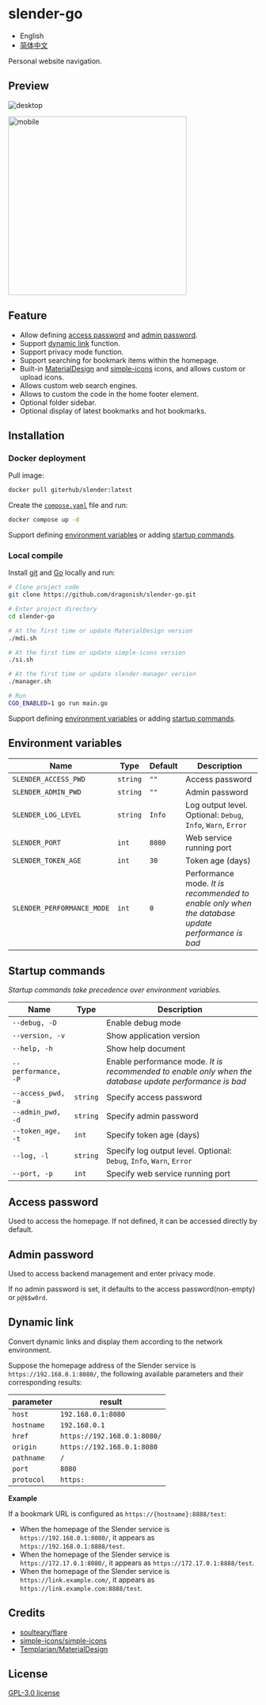 # slender-go

- English
- [简体中文](./README_zhCN.md)

Personal website navigation.

## Preview

![desktop](./images/desktop.png)

<img src="./images/mobile.png" width="360" alt="mobile" />

## Feature

- Allow defining [access password](#access-password) and [admin password](#admin-password).
- Support [dynamic link](#dynamic-link) function.
- Support privacy mode function.
- Support searching for bookmark items within the homepage.
- Built-in [MaterialDesign](https://github.com/Templarian/MaterialDesign) and [simple-icons](https://github.com/simple-icons/simple-icons) icons, and allows custom or upload icons.
- Allows custom web search engines.
- Allows to custom the code in the home footer element.
- Optional folder sidebar.
- Optional display of latest bookmarks and hot bookmarks.

## Installation

### Docker deployment

Pull image:

```bash
docker pull giterhub/slender:latest
```

Create the [`compose.yaml`](./compose.yaml) file and run:

```bash
docker compose up -d
```

Support defining [environment variables](#environment-variables) or adding [startup commands](#startup-commands).

### Local compile

Install [git](https://git-scm.com) and [Go](https://go.dev) locally and run:

```bash
# Clone project code
git clone https://github.com/dragonish/slender-go.git

# Enter project directory
cd slender-go

# At the first time or update MaterialDesign version
./mdi.sh

# At the first time or update simple-icons version
./si.sh

# At the first time or update slender-manager version
./manager.sh

# Run
CGO_ENABLED=1 go run main.go
```

Support defining [environment variables](#environment-variables) or adding [startup commands](#startup-commands).

## Environment variables

| Name | Type | Default | Description |
| --- | --- | --- | --- |
| `SLENDER_ACCESS_PWD` | `string` | `""` | Access password |
| `SLENDER_ADMIN_PWD` | `string` | `""` | Admin password |
| `SLENDER_LOG_LEVEL` | `string` | `Info` | Log output level. Optional: `Debug`, `Info`, `Warn`, `Error` |
| `SLENDER_PORT` | `int` | `8080` | Web service running port |
| `SLENDER_TOKEN_AGE` | `int` | `30` | Token age (days) |
| `SLENDER_PERFORMANCE_MODE` | `int` | `0` | Performance mode. *It is recommended to enable only when the database update performance is bad* |

## Startup commands

*Startup commands take precedence over environment variables.*

| Name | Type | Description |
| --- | --- | --- |
| `--debug, -D` || Enable debug mode |
| `--version, -v` || Show application version |
| `--help, -h` || Show help document |
| `--performance, -P` || Enable performance mode. *It is recommended to enable only when the database update performance is bad* |
| `--access_pwd, -a` | `string` | Specify access password |
| `--admin_pwd, -d` | `string` | Specify admin password |
| `--token_age, -t` | `int` | Specify token age (days) |
| `--log, -l` | `string` | Specify log output level. Optional: `Debug`, `Info`, `Warn`, `Error` |
| `--port, -p` | `int` | Specify web service running port |

## Access password

Used to access the homepage. If not defined, it can be accessed directly by default.

## Admin password

Used to access backend management and enter privacy mode.

If no admin password is set, it defaults to the access password(non-empty) or `p@$$w0rd`.

## Dynamic link

Convert dynamic links and display them according to the network environment.

Suppose the homepage address of the Slender service is `https://192.168.0.1:8080/`, the following available parameters and their corresponding results:

| parameter | result |
| --- | --- |
| `host` | `192.168.0.1:8080` |
| `hostname` | `192.168.0.1` |
| `href` | `https://192.168.0.1:8080/` |
| `origin` | `https://192.168.0.1:8080` |
| `pathname` | `/` |
| `port` | `8080` |
| `protocol` | `https:` |

**Example**

If a bookmark URL is configured as `https://{hostname}:8888/test`:

- When the homepage of the Slender service is `https://192.168.0.1:8080/`, it appears as `https://192.168.0.1:8888/test`.
- When the homepage of the Slender service is `https://172.17.0.1:8080/`, it appears as `https://172.17.0.1:8888/test`.
- When the homepage of the Slender service is `https://link.example.com/`, it appears as `https://link.example.com:8888/test`.

## Credits

- [soulteary/flare](https://github.com/soulteary/flare)
- [simple-icons/simple-icons](https://github.com/simple-icons/simple-icons)
- [Templarian/MaterialDesign](https://github.com/Templarian/MaterialDesign)

## License

[GPL-3.0 license](./LICENSE)
